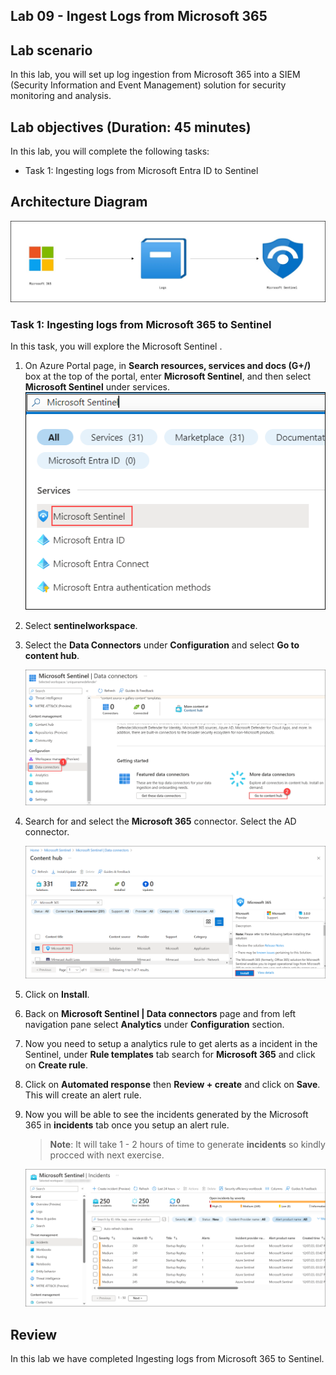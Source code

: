 ## Lab 09 - Ingest Logs from Microsoft 365

## Lab scenario

In this lab, you will set up log ingestion from Microsoft 365 into a SIEM (Security Information and Event Management) solution for security monitoring and analysis.

## Lab objectives (Duration: 45 minutes)
In this lab, you will complete the following tasks:
- Task 1: Ingesting logs from Microsoft Entra ID to Sentinel

## Architecture Diagram

   ![](../media/Lab-9%20arch.JPG)

### Task 1: Ingesting logs from Microsoft 365 to Sentinel 

In this task, you will explore the Microsoft Sentinel .

1. On Azure Portal page, in **Search resources, services and docs (G+/)** box at the top of the portal, enter **Microsoft Sentinel**, and then select **Microsoft Sentinel** under services.
     ![Picture 1](../media/image_7.png)

1. Select **sentinelworkspace**.

1. Select the **Data Connectors** under **Configuration** and select **Go to content hub**.

    ![Picture 1](../media/image_34.png)   

1. Search for and select the **Microsoft 365** connector. Select the AD connector.

   ![Picture 1](../media/image_31.png)

1. Click on **Install**.

1. Back on **Microsoft Sentinel | Data connectors** page and from left navigation pane select **Analytics** under **Configuration** section.
   
1. Now you need to setup a analytics rule to get alerts as a incident in the Sentinel, under **Rule templates** tab search for **Microsoft 365** and click on **Create rule**.
   
1. Click on **Automated response** then **Review + create** and click on **Save**. This will create an alert rule.
   
1. Now you will be able to see the incidents generated by the Microsoft 365 in **incidents** tab once you setup an alert rule.
   >**Note**: It will take 1 - 2 hours of time to generate **incidents** so kindly procced with next exercise.  


   ![Picture 1](../media/image_54.png) 

## Review
In this lab we have completed Ingesting logs from Microsoft 365 to Sentinel.
